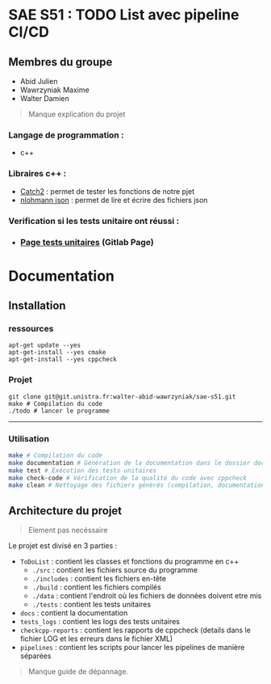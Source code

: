 # SAE S51 : TODO List avec pipeline CI/CD

## Membres du groupe
- Abid Julien
- Wawrzyniak Maxime
- Walter Damien

> Manque explication du projet

### Langage de programmation : 
- c++
### Libraires c++ :
- [Catch2](https://github.com/catchorg/Catch2) : permet de tester les fonctions de notre pjet
- [nlohmann json](https://github.com/nlohmann/json) : permet de lire et écrire des fichiers json



### Verification si les tests unitaire ont réussi :

- ### [Page tests unitaires](https://walter-abid-wawrzyniak.pages.unistra.fr/sae-s51/) (Gitlab Page)

# Documentation

## Installation

### ressources

```shell
apt-get update --yes
apt-get-install --yes cmake
apt-get-install --yes cppcheck
```

### Projet
```shell
git clone git@git.unistra.fr:walter-abid-wawrzyniak/sae-s51.git
make # Compilation du code
./todo # lancer le programme
```

<hr>

### Utilisation

```sh
make # Compilation du code
make documentation # Génération de la documentation dans le dossier docs
make test # Exécution des tests unitaires
make check-code # Vérification de la qualité du code avec cppcheck
make clean # Nettoyage des fichiers générés (compilation, documentation, cmake, etc.)
```

## Architecture du projet

> Element pas necéssaire


Le projet est divisé en 3 parties :
- `ToDoList` : contient les classes et fonctions du programme en c++
    - `./src` : contient les fichiers source du programme
    - `./includes` : contient les fichiers en-tête
    - `./build` : contient les fichiers compilés
    - `./data` : contient l'endroit où les fichiers de données doivent etre mis
    - `./tests` : contient les tests unitaires
- `docs` : contient la documentation
- `tests_logs` : contient les logs des tests unitaires
- `checkcpp-reports` : contient les rapports de cppcheck (details dans le fichier LOG et les erreurs dans le fichier XML)
- `pipelines` : contient les scripts pour lancer les pipelines de manière séparées

> Manque guide de dépannage.
